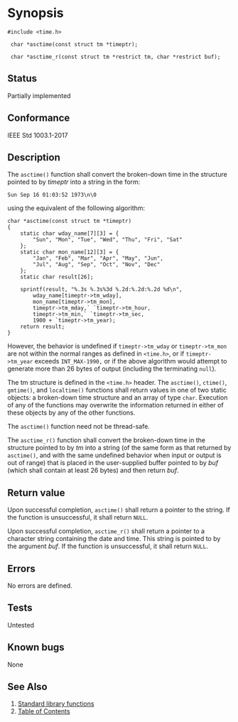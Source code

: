 # Synopsis 
`#include <time.h>`</br>

` char *asctime(const struct tm *timeptr);`</br>

` char *asctime_r(const struct tm *restrict tm, char *restrict buf);`</br>

## Status
Partially implemented
## Conformance
IEEE Std 1003.1-2017
## Description


The `asctime()` function shall convert the broken-down time in the structure pointed to by _timeptr_ into a string in
the form:

`Sun Sep 16 01:03:52 1973\n\0`


using the equivalent of the following algorithm:

```
char *asctime(const struct tm *timeptr)
{
	static char wday_name[7][3] = {
		"Sun", "Mon", "Tue", "Wed", "Thu", "Fri", "Sat"
	};
	static char mon_name[12][3] = {
		"Jan", "Feb", "Mar", "Apr", "May", "Jun",
		"Jul", "Aug", "Sep", "Oct", "Nov", "Dec"
	};
	static char result[26];

	sprintf(result, "%.3s %.3s%3d %.2d:%.2d:%.2d %d\n",
		wday_name[timeptr->tm_wday],
		mon_name[timeptr->tm_mon],
		timeptr->tm_mday,` `timeptr->tm_hour,
		timeptr->tm_min,` `timeptr->tm_sec,
		1900 + `timeptr->tm_year);
	return result;
}
```


However, the behavior is undefined if `timeptr->tm_wday` or `timeptr->tm_mon` are not within the
normal ranges as defined in `<time.h>`, or if `timeptr->tm_year`
exceeds `INT_MAX-1990,` or if the above algorithm would attempt to generate more than 26 bytes of output (including the terminating
`null`).

The tm structure is defined in the `<time.h>` header.
The
`asctime()`, `ctime()`, `gmtime()`, and
`localtime()` functions shall return values in one of two static objects: a
broken-down time structure and an array of type `char`. Execution of any of the functions may overwrite the information
returned in either of these objects by any of the other functions.

The `asctime()` function need not be thread-safe.

The `asctime_r()` function shall convert the broken-down time in the structure pointed to by _tm_ into a string (of
the same form as that returned by `asctime()`, and with the same undefined behavior when input or output is out of range) that
is placed in the user-supplied buffer pointed to by _buf_ (which shall contain at least 26 bytes) and then return _buf_.



## Return value

Upon successful completion, `asctime()` shall return a pointer to the string. If the function is unsuccessful, it shall return `NULL`.

Upon successful completion, `asctime_r()` shall return a pointer to a character string containing the date and time. This string is pointed to by the argument _buf_. If the function is unsuccessful, it shall return `NULL`.

## Errors


No errors are defined.


## Tests

Untested

## Known bugs

None

## See Also 
1. [Standard library functions](../README.md)
2. [Table of Contents](../../../README.md)
